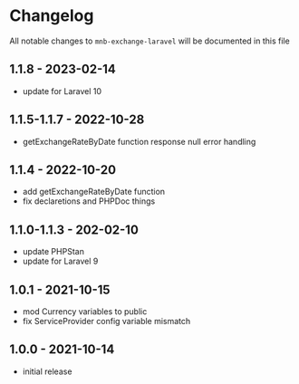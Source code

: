 # Changelog

All notable changes to `mnb-exchange-laravel` will be documented in this file

## 1.1.8 - 2023-02-14

- update for Laravel 10

## 1.1.5-1.1.7 - 2022-10-28

- getExchangeRateByDate function response null error handling

## 1.1.4 - 2022-10-20

- add getExchangeRateByDate function
- fix declaretions and PHPDoc things 

## 1.1.0-1.1.3 - 202-02-10

- update PHPStan
- update for Laravel 9

## 1.0.1 - 2021-10-15

- mod Currency variables to public
- fix ServiceProvider config variable mismatch

## 1.0.0 - 2021-10-14

- initial release
